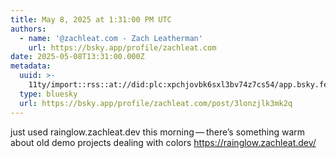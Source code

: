 ```yaml
---
title: May 8, 2025 at 1:31:00 PM UTC
authors:
  - name: '@zachleat.com - Zach Leatherman'
    url: https://bsky.app/profile/zachleat.com
date: 2025-05-08T13:31:00.000Z
metadata:
  uuid: >-
    11ty/import::rss::at://did:plc:xpchjovbk6sxl3bv74z7cs54/app.bsky.feed.post/3lonzjlk3mk2q
  type: bluesky
  url: https://bsky.app/profile/zachleat.com/post/3lonzjlk3mk2q
---
```

just used rainglow.zachleat.dev this morning — there’s something warm about old demo projects dealing with colors
https://rainglow.zachleat.dev/